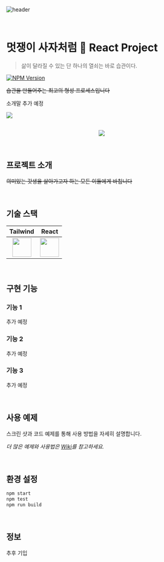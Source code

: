 <br>
<br>

![header](https://capsule-render.vercel.app/api?type=waving&color=0:E3DEDC,100:C3A6A0&height=180&section=header&text=God%20Life%20&fontSize=90&fontAlign=55)

<br>

# 멋쟁이 사자처럼 🦁 React Project
> 삶이 달라질 수 있는 단 하나의 열쇠는 바로 습관이다.

[![NPM Version][npm-image]][npm-url]
<!--[![Build Status][travis-image]][travis-url]
[![Downloads Stats][npm-downloads]][npm-url]-->

~~습관을 만들어주는 최고의 형성 프로세스입니다~~

소개말 추가 예정

![](../header.png)

<p align="center">
  <br>
  <img src="https://user-images.githubusercontent.com/77651050/223636764-2aef2ccc-7ef9-4264-8d49-000254134314.jpg">
  <br>
</p>

<!--목차-->

<br>

## 프로젝트 소개

<p align="justify">
<del>의미있는 갓생을 살아가고자 하는 모든 이들에게 바칩니다</del>
</p>

<p align="center">

</p>

<br>

## 기술 스택

| Tailwind | React |
| :--------: | :--------: | 
|   <img src="https://cdn.hashnode.com/res/hashnode/image/upload/v1625321458213/-layBQDv1.jpeg" width="50">     |   <img src="https://images.velog.io/images/namezin/post/a4780e7b-4d05-4b46-9ece-e745c49b6d58/react.png" width="50">    | 

<br>

## 구현 기능

### 기능 1 
추가 예정

### 기능 2
추가 예정

### 기능 3
추가 예정


<br>

## 사용 예제

스크린 샷과 코드 예제를 통해 사용 방법을 자세히 설명합니다.

_더 많은 예제와 사용법은 [Wiki][wiki]를 참고하세요._

<br>

## 환경 설정

<!--모든 개발 의존성 설치 방법과 자동 테스트 슈트 실행 방법을 운영체제 별로 작성합니다.-->

```sh
npm start
npm test
npm run build
```

<!--## 업데이트 내역

* 0.2.1
    * 수정: 문서 업데이트 (모듈 코드 동일)
* 0.2.0
    * 수정: `setDefaultXYZ()` 메서드 제거
    * 추가: `init()` 메서드 추가
* 0.1.1
    * 버그 수정: `baz()` 메서드 호출 시 부팅되지 않는 현상 (@컨트리뷰터 감사합니다!)
* 0.1.0
    * 첫 출시
    * 수정: `foo()` 메서드 네이밍을 `bar()`로 수정
* 0.0.1
    * 작업 진행 중-->
    
<br>

## 정보

추후 기입

<!--이름 – [@트위터 주소](https://twitter.com/dbader_org) – 이메일주소@example.com

XYZ 라이센스를 준수하며 ``LICENSE``에서 자세한 정보를 확인할 수 있습니다.

[https://github.com/yourname/github-link](https://github.com/dbader/)-->


<!-- Markdown link & img dfn's -->
[npm-image]: https://img.shields.io/npm/v/datadog-metrics.svg?style=flat-square
[npm-url]: https://npmjs.org/package/datadog-metrics
[npm-downloads]: https://img.shields.io/npm/dm/datadog-metrics.svg?style=flat-square
[travis-image]: https://img.shields.io/travis/dbader/node-datadog-metrics/master.svg?style=flat-square
[travis-url]: https://travis-ci.org/dbader/node-datadog-metrics
[wiki]: https://github.com/yourname/yourproject/wiki
